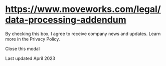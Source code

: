 # https://www.moveworks.com/legal/data-processing-addendum

By checking this box, I agree to receive company news and updates. Learn more in the Privacy Policy.







  Close this modal
  


Last updated April 2023

